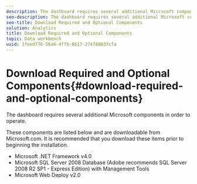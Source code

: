 ```yaml
---
description: The dashboard requires several additional Microsoft components in order to operate.
seo-description: The dashboard requires several additional Microsoft components in order to operate.
seo-title: Download Required and Optional Components
solution: Analytics
title: Download Required and Optional Components
topic: Data workbench
uuid: 1feed776-56a6-4ffb-8b17-274f89037cfa
---
```


# Download Required and Optional Components{#download-required-and-optional-components}

The dashboard requires several additional Microsoft components in order to operate.

These components are listed below and are downloadable from Microsoft.com. It is recommended that you download these items prior to beginning the installation.

* Microsoft .NET Framework v4.0 
* Microsoft SQL Server 2008 Database (Adobe recommends SQL Server 2008 R2 SP1 - Express Edition) with Management Tools 
* Microsoft Web Deploy v2.0

